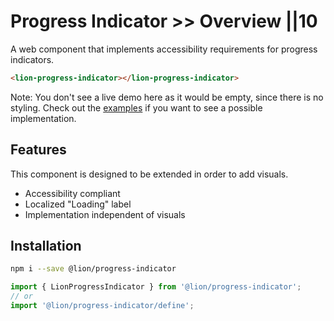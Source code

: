 # Progress Indicator >> Overview ||10

A web component that implements accessibility requirements for progress indicators.

```html
<lion-progress-indicator></lion-progress-indicator>
```

Note: You don't see a live demo here as it would be empty, since there is no styling. Check out the [examples](./examples.md) if you want to see a possible implementation.

## Features

This component is designed to be extended in order to add visuals.

- Accessibility compliant
- Localized "Loading" label
- Implementation independent of visuals

## Installation

```bash
npm i --save @lion/progress-indicator
```

```js
import { LionProgressIndicator } from '@lion/progress-indicator';
// or
import '@lion/progress-indicator/define';
```
